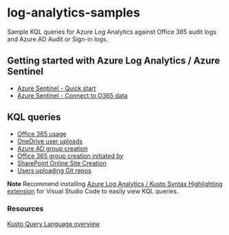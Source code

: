 # log-analytics-samples

Sample KQL queries for Azure Log Analytics against Office 365 audit logs and Azure AD Audit or Sign-in logs.

## Getting started with Azure Log Analytics / Azure Sentinel

- [Azure Sentinel - Quick start](https://docs.microsoft.com/en-us/azure/sentinel/quickstart-onboard)
- [Azure Sentinel - Connect to O365 data](https://docs.microsoft.com/en-us/azure/sentinel/connect-office-365)

## KQL queries

- [Office 365 usage](.\Queries\Office365Usage.kql)
- [OneDrive user uploads](.\Queries\OneDriveUserUploads.kql)
- [Azure AD group creation](.\Queries\AzureADGroupCreation.kql)
- [Office 365 group creation initiated by](.\Queries\Office365GroupCreationInitiatedBy.kql)
- [SharePoint Online Site Creation](.\Queries\SPOSiteCreation.kql)
- [Users uploading Git repos](.\Queries\UsersUploadGitRepo.kql)

**Note** Recommend installing [Azure Log Analytics / Kusto Syntax Highlighting extension](
https://marketplace.visualstudio.com/items?itemName=josin.kusto-syntax-highlighting) for Visual Studio Code to easily view KQL queries.

### Resources

[Kusto Query Language overview](https://docs.microsoft.com/en-us/azure/kusto/query/)

